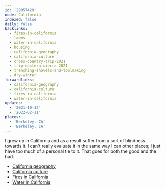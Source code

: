 ```yaml
---
id: '29057429'
node: California
indexed: false
daily: false
backlinks:
  - fires-in-california
  - lawns
  - water-in-california
  - housing
  - california-geography
  - california-culture
  - cross-country-trip-2021
  - trip-eastern-sierra-2021
  - trenching-shovels-and-toolmaking
  - dry-winter
forwardlinks:
  - california-geography
  - california-culture
  - fires-in-california
  - water-in-california
updates:
  - '2021-10-12'
  - '2022-02-11'
places:
  - 'Berkeley, CA'
  - 'Berkeley, CA'
---
```

I grew up in California and as a result suffer from a sort of blindness towards it. I can't really evaluate it in the same way I can other places; I just have too much of a personal tie to it. That goes for both the good and the bad.   

- [California geography](california-geography.md)
- [California culture](california-culture.md)
- [Fires in California](fires-in-california.md)
- [Water in California](water-in-california.md)
